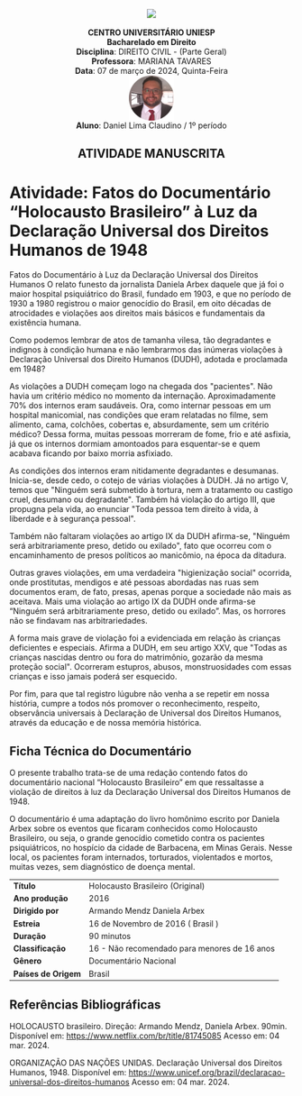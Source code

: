 <div align="center">

<p align="center"><img height="120" src="../../../figuras/LOGO_UNIESP.png"> </p>

<p align="center"><b>CENTRO UNIVERSITÁRIO UNIESP</b><br>
<b>Bacharelado em Direito</b><br>
<b>Disciplina</b>: DIREITO CIVIL - (Parte Geral)<br>
<b>Professora</b>: MARIANA TAVARES<br>
<b>Data</b>: 07 de março de 2024, Quinta-Feira<br>
<img align="center" src="../../../../figuras/FOTO_PERFIL_DANIEL_CLAUDINO_2023.png" width="80"><br>
<b>Aluno</b>: Daniel Lima Claudino / 1º período<br>
 </p>
</div>

<center><h2>ATIVIDADE MANUSCRITA</h2></center>

# Atividade: Fatos do Documentário “Holocausto Brasileiro” à Luz da Declaração Universal dos Direitos Humanos de 1948

Fatos do Documentário à Luz da Declaração Universal dos Direitos Humanos
O relato funesto da jornalista Daniela Arbex daquele que já foi o maior hospital psiquiátrico do Brasil, fundado em 1903, e que no período de 1930 a 1980 registrou o maior genocídio do Brasil, em oito décadas de atrocidades e violações aos direitos mais básicos e fundamentais da existência humana.

Como podemos lembrar de atos de tamanha vilesa, tão degradantes e indignos à condição humana e não lembrarmos das inúmeras violações à Declaração Universal dos Direito Humanos (DUDH), adotada e proclamada em 1948?

As violações a DUDH começam logo na chegada dos "pacientes". Não havia um critério médico no momento da internação. Aproximadamente 70% dos internos eram saudáveis. Ora, como internar pessoas em um hospital manicomial, nas condições que eram relatadas no filme, sem alimento, cama, colchões, cobertas e, absurdamente, sem um critério médico? Dessa forma, muitas pessoas morreram de fome, frio e até asfixia, já que os internos dormiam amontoados para esquentar-se e quem acabava ficando por baixo morria asfixiado.

As condições dos internos eram nitidamente degradantes e desumanas. Inicia-se, desde cedo, o cotejo de várias violações à DUDH. Já no artigo V, temos que "Ninguém será submetido à tortura, nem a tratamento ou castigo cruel, desumano ou degradante". Também há violação do artigo III, que propugna pela vida, ao enunciar "Toda pessoa tem direito à vida, à liberdade e à segurança pessoal".

Também não faltaram violações ao artigo IX da DUDH afirma-se, "Ninguém será arbitrariamente preso, detido ou exilado", fato que ocorreu com o encaminhamento de presos políticos ao manicômio, na época da ditadura.

Outras graves violações, em uma verdadeira "higienização social" ocorrida, onde prostitutas, mendigos e até pessoas abordadas nas ruas sem documentos eram, de fato, presas, apenas porque a sociedade não mais as aceitava. Mais uma violação ao artigo IX da DUDH onde afirma-se “Ninguém será arbitrariamente preso, detido ou exilado”. Mas, os horrores não se findavam nas arbitrariedades. 

A forma mais grave de violação foi a evidenciada em relação às crianças deficientes e especiais. Afirma a DUDH, em seu artigo XXV, que "Todas as crianças nascidas dentro ou fora do matrimônio, gozarão da mesma proteção social". Ocorreram estupros, abusos, monstruosidades com essas crianças e isso jamais poderá ser esquecido. 

Por fim, para que tal registro lúgubre não venha a se repetir em nossa história, cumpre a todos nós promover o reconhecimento, respeito, observância universais à Declaração de Universal dos Direitos Humanos, através da educação e de nossa memória histórica.
 
## Ficha Técnica do Documentário

O presente trabalho trata-se de uma redação contendo fatos do documentário nacional “Holocausto Brasileiro” em que ressaltasse a violação de direitos à luz da Declaração Universal dos Direitos Humanos de 1948.

O documentário é uma adaptação do livro homônimo escrito por Daniela Arbex sobre os eventos que ficaram conhecidos como Holocausto Brasileiro, ou seja, o grande genocídio cometido contra os pacientes psiquiátricos, no hospício da cidade de Barbacena, em Minas Gerais. Nesse local, os pacientes foram internados, torturados, violentados e mortos, muitas vezes, sem diagnóstico de doença mental.

|                      |                                              |
| :------------------- | :------------------------------------------- |
| **Título**           | Holocausto Brasileiro (Original)             |
| **Ano produção**     | 2016                                         |
| **Dirigido por**     | Armando Mendz Daniela Arbex                  |
| **Estreia**          | 16 de Novembro de 2016 ( Brasil )            |
| **Duração**          | 90 minutos                                   |
| **Classificação**    | 16 - Não recomendado para menores de 16 anos |
| **Gênero**           | Documentário Nacional                        |
| **Países de Origem** | Brasil                                       |

## Referências Bibliográficas

HOLOCAUSTO brasileiro. Direção: Armando Mendz, Daniela Arbex. 90min. Disponível em: https://www.netflix.com/br/title/81745085 Acesso em: 04 mar. 2024.

ORGANIZAÇÃO DAS NAÇÕES UNIDAS. Declaração Universal dos Direitos Humanos, 1948. Disponível em: https://www.unicef.org/brazil/declaracao-universal-dos-direitos-humanos Acesso em: 04 mar. 2024.